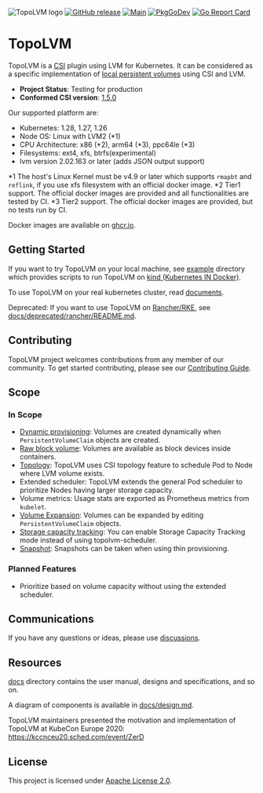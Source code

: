 ![TopoLVM logo](./docs/img/TopoLVM_logo.svg)
[![GitHub release](https://img.shields.io/github/v/release/topolvm/topolvm.svg?maxAge=60)][releases]
[![Main](https://github.com/syself/csi-topolvm/workflows/Main/badge.svg)](https://github.com/syself/csi-topolvm/actions)
[![PkgGoDev](https://pkg.go.dev/badge/github.com/syself/csi-topolvm?tab=overview)](https://pkg.go.dev/github.com/syself/csi-topolvm?tab=overview)
[![Go Report Card](https://goreportcard.com/badge/github.com/syself/csi-topolvm)](https://goreportcard.com/badge/github.com/syself/csi-topolvm)

# TopoLVM

TopoLVM is a [CSI][] plugin using LVM for Kubernetes.
It can be considered as a specific implementation of [local persistent volumes](https://kubernetes.io/docs/concepts/storage/volumes/#local) using CSI and LVM.

- **Project Status**: Testing for production
- **Conformed CSI version**: [1.5.0](https://github.com/container-storage-interface/spec/blob/v1.5.0/spec.md)

Our supported platform are:

- Kubernetes: 1.28, 1.27, 1.26
- Node OS: Linux with LVM2 (\*1)
- CPU Architecture: x86 (\*2), arm64 (\*3), ppc64le (\*3)
- Filesystems: ext4, xfs, btrfs(experimental)
- lvm version 2.02.163 or later (adds JSON output support)

\*1 The host's Linux Kernel must be v4.9 or later which supports `rmapbt` and `reflink`, if you use xfs filesystem with an official docker image.
\*2 Tier1 support. The official docker images are provided and all functionalities are tested by CI.
\*3 Tier2 support. The official docker images are provided, but no tests run by CI.

Docker images are available on [ghcr.io](https://github.com/orgs/topolvm/packages).

## Getting Started

If you want to try TopoLVM on your local machine, see [example](example/) directory which provides scripts to run TopoLVM on [kind (Kubernetes IN Docker)][kind].

To use TopoLVM on your real kubernetes cluster, read [documents](docs/README.md).

Deprecated: If you want to use TopoLVM on [Rancher/RKE](https://rancher.com/docs/rke/latest/en/), see [docs/deprecated/rancher/README.md](docs/deprecated/rancher/README.md).

## Contributing

TopoLVM project welcomes contributions from any member of our community. To get
started contributing, please see our [Contributing Guide](CONTRIBUTING.md).

## Scope

### In Scope

- [Dynamic provisioning](https://kubernetes-csi.github.io/docs/external-provisioner.html): Volumes are created dynamically when `PersistentVolumeClaim` objects are created.
- [Raw block volume](https://kubernetes-csi.github.io/docs/raw-block.html): Volumes are available as block devices inside containers.
- [Topology](https://kubernetes-csi.github.io/docs/topology.html): TopoLVM uses CSI topology feature to schedule Pod to Node where LVM volume exists.
- Extended scheduler: TopoLVM extends the general Pod scheduler to prioritize Nodes having larger storage capacity.
- Volume metrics: Usage stats are exported as Prometheus metrics from `kubelet`.
- [Volume Expansion](https://kubernetes-csi.github.io/docs/volume-expansion.html): Volumes can be expanded by editing `PersistentVolumeClaim` objects.
- [Storage capacity tracking](https://github.com/syself/csi-topolvm/tree/main/deploy#storage-capacity-tracking): You can enable Storage Capacity Tracking mode instead of using topolvm-scheduler.
- [Snapshot](https://kubernetes-csi.github.io/docs/snapshot-restore-feature.html): Snapshots can be taken when using thin provisioning.

### Planned Features

- Prioritize based on volume capacity without using the extended scheduler.

## Communications

If you have any questions or ideas, please use [discussions](https://github.com/syself/csi-topolvm/discussions).

## Resources

[docs](docs/) directory contains the user manual, designs and specifications, and so on.

A diagram of components is available in [docs/design.md](docs/design.md#diagram).

TopoLVM maintainers presented the motivation and implementation of TopoLVM at KubeCon Europe 2020: <https://kccnceu20.sched.com/event/ZerD>

## License

This project is licensed under [Apache License 2.0](LICENSE).

[releases]: https://github.com/syself/csi-topolvm/releases
[CSI]: https://github.com/container-storage-interface/spec
[kind]: https://github.com/kubernetes-sigs/kind
